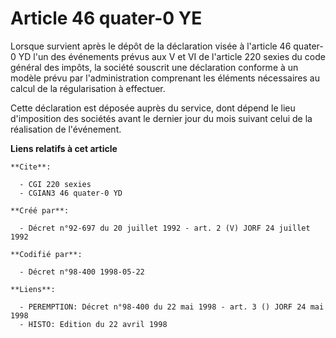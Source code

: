 # Article 46 quater-0 YE

Lorsque survient après le dépôt de la déclaration visée à l'article 46 quater-0 YD l'un des événements prévus aux V et VI de
l'article 220 sexies du code général des impôts, la société souscrit une déclaration conforme à un modèle prévu par
l'administration comprenant les éléments nécessaires au calcul de la régularisation à effectuer.

Cette déclaration est déposée auprès du service, dont dépend le lieu d'imposition des sociétés avant le dernier jour du mois
suivant celui de la réalisation de l'événement.

**Liens relatifs à cet article**

	**Cite**:

	  - CGI 220 sexies
	  - CGIAN3 46 quater-0 YD

	**Créé par**:

	  - Décret n°92-697 du 20 juillet 1992 - art. 2 (V) JORF 24 juillet 1992

	**Codifié par**:

	  - Décret n°98-400 1998-05-22

	**Liens**:

	  - PEREMPTION: Décret n°98-400 du 22 mai 1998 - art. 3 () JORF 24 mai 1998
	  - HISTO: Edition du 22 avril 1998
